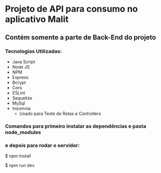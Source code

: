 # Projeto de API para consumo no aplicativo Malit
## Contém somente a parte de Back-End do projeto

### Tecnologias Utilizadas:

- Java Script
- Node JS
- NPM
- Express
- Bcrypt
- Cors
- ESLint
- Sequelize
- MySql
- Insomnia
  - Usado para Teste de Rotas e Controllers 
  
### Comandos para primeiro instalar as dependências e pasta node_modules
### e depois para rodar o servidor:

$ npm install

$ npm run dev


